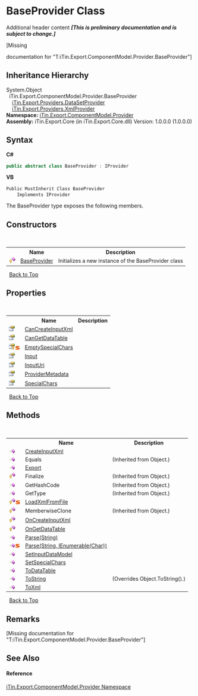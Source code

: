 # BaseProvider Class
Additional header content _**\[This is preliminary documentation and is subject to change.\]**_

\[Missing <summary> documentation for "T:iTin.Export.ComponentModel.Provider.BaseProvider"\]


## Inheritance Hierarchy
System.Object<br />&nbsp;&nbsp;iTin.Export.ComponentModel.Provider.BaseProvider<br />&nbsp;&nbsp;&nbsp;&nbsp;<a href="a5867bf8-44b5-f776-5c3e-e9c1d4f1fc71">iTin.Export.Providers.DataSetProvider</a><br />&nbsp;&nbsp;&nbsp;&nbsp;<a href="c4d23e16-e19e-dd39-10ab-7e7e5bd579e8">iTin.Export.Providers.XmlProvider</a><br />
**Namespace:**&nbsp;<a href="723a96b5-5779-2554-cf17-05149bfcb802">iTin.Export.ComponentModel.Provider</a><br />**Assembly:**&nbsp;iTin.Export.Core (in iTin.Export.Core.dll) Version: 1.0.0.0 (1.0.0.0)

## Syntax

**C#**<br />
``` C#
public abstract class BaseProvider : IProvider
```

**VB**<br />
``` VB
Public MustInherit Class BaseProvider
	Implements IProvider
```

The BaseProvider type exposes the following members.


## Constructors
&nbsp;<table><tr><th></th><th>Name</th><th>Description</th></tr><tr><td>![Protected method](media/protmethod.gif "Protected method")</td><td><a href="286af41e-11d0-913e-870b-3bc11ce912d4">BaseProvider</a></td><td>
Initializes a new instance of the BaseProvider class</td></tr></table>&nbsp;
<a href="#baseprovider-class">Back to Top</a>

## Properties
&nbsp;<table><tr><th></th><th>Name</th><th>Description</th></tr><tr><td>![Public property](media/pubproperty.gif "Public property")</td><td><a href="839acdd8-b0bb-21f4-11c5-a0a38f59a028">CanCreateInputXml</a></td><td /></tr><tr><td>![Public property](media/pubproperty.gif "Public property")</td><td><a href="5d650e6b-9a02-c3f5-8195-4b094016883d">CanGetDataTable</a></td><td /></tr><tr><td>![Protected property](media/protproperty.gif "Protected property")![Static member](media/static.gif "Static member")</td><td><a href="b53bd640-d498-667a-2b59-006a2fe1a526">EmptySpecialChars</a></td><td /></tr><tr><td>![Public property](media/pubproperty.gif "Public property")</td><td><a href="17e8077a-5c63-7f57-eb35-72ee444c4a39">Input</a></td><td /></tr><tr><td>![Public property](media/pubproperty.gif "Public property")</td><td><a href="7ba5d9db-f3e7-89a5-9f32-468f9ee33bdc">InputUri</a></td><td /></tr><tr><td>![Public property](media/pubproperty.gif "Public property")</td><td><a href="b9f8be6e-3e22-4d88-a9b9-e0fb9758030f">ProviderMetadata</a></td><td /></tr><tr><td>![Public property](media/pubproperty.gif "Public property")</td><td><a href="5b083e35-2327-bfdd-1d1d-56e38ee4dbcb">SpecialChars</a></td><td /></tr></table>&nbsp;
<a href="#baseprovider-class">Back to Top</a>

## Methods
&nbsp;<table><tr><th></th><th>Name</th><th>Description</th></tr><tr><td>![Public method](media/pubmethod.gif "Public method")</td><td><a href="c03ee411-dade-4a3f-0e88-1153025ff51a">CreateInputXml</a></td><td /></tr><tr><td>![Public method](media/pubmethod.gif "Public method")</td><td>Equals</td><td> (Inherited from Object.)</td></tr><tr><td>![Public method](media/pubmethod.gif "Public method")</td><td><a href="a18f0a5f-6691-9c7c-08d1-6e4b8e5656f9">Export</a></td><td /></tr><tr><td>![Protected method](media/protmethod.gif "Protected method")</td><td>Finalize</td><td> (Inherited from Object.)</td></tr><tr><td>![Public method](media/pubmethod.gif "Public method")</td><td>GetHashCode</td><td> (Inherited from Object.)</td></tr><tr><td>![Public method](media/pubmethod.gif "Public method")</td><td>GetType</td><td> (Inherited from Object.)</td></tr><tr><td>![Protected method](media/protmethod.gif "Protected method")![Static member](media/static.gif "Static member")</td><td><a href="eabadaf5-2f41-36b0-60ec-2ab2081fd87d">LoadXmlFromFile</a></td><td /></tr><tr><td>![Protected method](media/protmethod.gif "Protected method")</td><td>MemberwiseClone</td><td> (Inherited from Object.)</td></tr><tr><td>![Protected method](media/protmethod.gif "Protected method")</td><td><a href="8702eb51-00ef-d58d-e14e-7583f04507fe">OnCreateInputXml</a></td><td /></tr><tr><td>![Protected method](media/protmethod.gif "Protected method")</td><td><a href="ea5cdbd1-6165-54f7-b1a2-b2b445c9c28d">OnGetDataTable</a></td><td /></tr><tr><td>![Public method](media/pubmethod.gif "Public method")</td><td><a href="e7706407-29a6-55e7-b2ae-01639cae163e">Parse(String)</a></td><td /></tr><tr><td>![Public method](media/pubmethod.gif "Public method")![Static member](media/static.gif "Static member")</td><td><a href="1102f03b-05c8-4de4-7cd9-db9aba5b0949">Parse(String, IEnumerable(Char))</a></td><td /></tr><tr><td>![Public method](media/pubmethod.gif "Public method")</td><td><a href="bb0d44d4-8040-d1dc-c860-33d9c7bba8d1">SetInputDataModel</a></td><td /></tr><tr><td>![Public method](media/pubmethod.gif "Public method")</td><td><a href="14538925-1c27-4390-5dce-60e7f073b406">SetSpecialChars</a></td><td /></tr><tr><td>![Public method](media/pubmethod.gif "Public method")</td><td><a href="1cb37bac-673b-bf1a-5ec0-6df0656385e5">ToDataTable</a></td><td /></tr><tr><td>![Public method](media/pubmethod.gif "Public method")</td><td><a href="6436c951-19e8-0c03-ae50-e4637a536029">ToString</a></td><td> (Overrides Object.ToString().)</td></tr><tr><td>![Public method](media/pubmethod.gif "Public method")</td><td><a href="2de7edd2-958d-4f45-706f-b1a64d07e667">ToXml</a></td><td /></tr></table>&nbsp;
<a href="#baseprovider-class">Back to Top</a>

## Remarks
\[Missing <remarks> documentation for "T:iTin.Export.ComponentModel.Provider.BaseProvider"\]

## See Also


#### Reference
<a href="723a96b5-5779-2554-cf17-05149bfcb802">iTin.Export.ComponentModel.Provider Namespace</a><br />